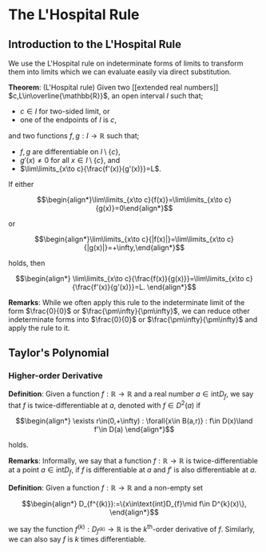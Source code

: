 # The L'Hospital Rule

## Introduction to the L'Hospital Rule

We use the L'Hospital rule on indeterminate forms of limits to transform them into limits which we can evaluate easily via direct substitution.


**Theorem**: (L'Hospital rule) Given two [[extended real numbers]] $c,L\in\overline{\mathbb{R}}$, an open interval $I$ such that;
- $c\in I$ for two-sided limit, or 
- one of the endpoints of $I$ is $c$, 

and two functions $f,g:I\to\mathbb{R}$ such that;
- $f,g$ are differentiable on $I\setminus\{c\}$, 
- $g'(x)\ne0$ for all $x\in I\setminus\{c\}$, and
- $\lim\limits_{x\to c}{\frac{f'(x)}{g'(x)}}=L$.

If either 

$$\begin{align*}\lim\limits_{x\to c}{f(x)}=\lim\limits_{x\to c}{g(x)}=0\end{align*}$$

or 

$$\begin{align*}\lim\limits_{x\to c}{|f(x)|}=\lim\limits_{x\to c}{|g(x)|}=+\infty,\end{align*}$$

holds, then

$$\begin{align*}
\lim\limits_{x\to c}{\frac{f(x)}{g(x)}}=\lim\limits_{x\to c}{\frac{f'(x)}{g'(x)}}=L.
\end{align*}$$

**Remarks**: While we often apply this rule to the indeterminate limit of the form $\frac{0}{0}$ or $\frac{\pm\infty}{\pm\infty}$, we can reduce other indeterminate forms into $\frac{0}{0}$ or $\frac{\pm\infty}{\pm\infty}$ and apply the rule to it.

## Taylor's Polynomial

### Higher-order Derivative

**Definition**: Given a function $f:\mathbb{R}\to\mathbb{R}$ and a real number $a\in\text{int}D_{f}$, we say that $f$ is twice-differentiable at $a$, denoted with $f\in D^{2}(a)$ if 

$$\begin{align*}
\exists r\in(0,+\infty) : \forall{x\in B(a,r)} : f\in D(x)\land f'\in D(a)
\end{align*}$$

holds.

**Remarks**: Informally, we say that a function $f:\mathbb{R}\to\mathbb{R}$ is twice-differentiable at a point $a\in\text{int}D_{f}$, if $f$ is differentiable at $a$ and $f'$ is also differentiable at $a$.

**Definition**: Given a function $f:\mathbb{R}\to\mathbb{R}$ and a non-empty set 

$$\begin{align*}
D_{f^{(k)}}:=\{x\in\text{int}D_{f}\mid f\in D^{k}(x)\},
\end{align*}$$

we say the function $f^{(k)}:D_{f^{(k)}}\to\mathbb{R}$ is the $k^{\text{th}}$-order derivative of $f$. Similarly, we can also say $f$ is $k$ times differentiable.
